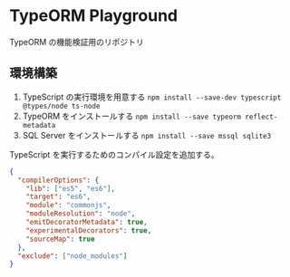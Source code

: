 # TypeORM Playground

TypeORM の機能検証用のリポジトリ

## 環境構築

1. TypeScript の実行環境を用意する
   `npm install --save-dev typescript @types/node ts-node`
2. TypeORM をインストールする
   `npm install --save typeorm reflect-metadata`
3. SQL Server をインストールする
   `npm install --save mssql sqlite3`

TypeScript を実行するためのコンパイル設定を追加する。

```json
{
  "compilerOptions": {
    "lib": ["es5", "es6"],
    "target": "es6",
    "module": "commonjs",
    "moduleResolution": "node",
    "emitDecoratorMetadata": true,
    "experimentalDecorators": true,
    "sourceMap": true
  },
  "exclude": ["node_modules"]
}
```

